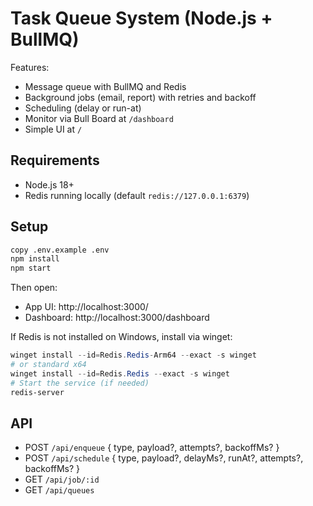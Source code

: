 # Task Queue System (Node.js + BullMQ)

Features:
- Message queue with BullMQ and Redis
- Background jobs (email, report) with retries and backoff
- Scheduling (delay or run-at)
- Monitor via Bull Board at `/dashboard`
- Simple UI at `/`

## Requirements
- Node.js 18+
- Redis running locally (default `redis://127.0.0.1:6379`)

## Setup
```bash
copy .env.example .env
npm install
npm start
```
Then open:
- App UI: http://localhost:3000/
- Dashboard: http://localhost:3000/dashboard

If Redis is not installed on Windows, install via winget:
```powershell
winget install --id=Redis.Redis-Arm64 --exact -s winget
# or standard x64
winget install --id=Redis.Redis --exact -s winget
# Start the service (if needed)
redis-server
```

## API
- POST `/api/enqueue` { type, payload?, attempts?, backoffMs? }
- POST `/api/schedule` { type, payload?, delayMs?, runAt?, attempts?, backoffMs? }
- GET `/api/job/:id`
- GET `/api/queues`
